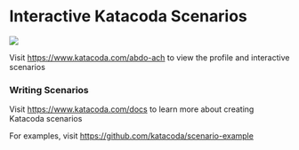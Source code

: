 # Interactive Katacoda Scenarios

[![](http://shields.katacoda.com/katacoda/abdo-ach/count.svg)](https://www.katacoda.com/abdo-ach "Get your profile on Katacoda.com")

Visit https://www.katacoda.com/abdo-ach to view the profile and interactive scenarios

### Writing Scenarios
Visit https://www.katacoda.com/docs to learn more about creating Katacoda scenarios

For examples, visit https://github.com/katacoda/scenario-example
